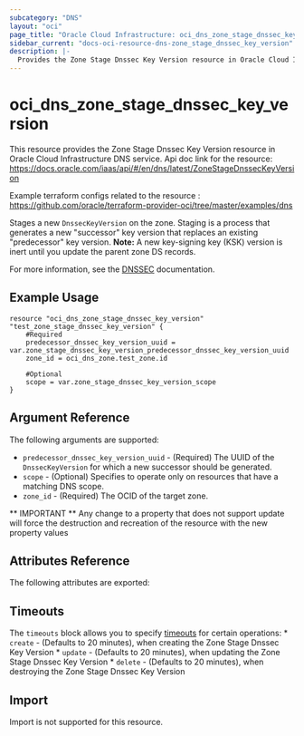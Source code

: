 ```yaml
---
subcategory: "DNS"
layout: "oci"
page_title: "Oracle Cloud Infrastructure: oci_dns_zone_stage_dnssec_key_version"
sidebar_current: "docs-oci-resource-dns-zone_stage_dnssec_key_version"
description: |-
  Provides the Zone Stage Dnssec Key Version resource in Oracle Cloud Infrastructure DNS service
---
```


# oci_dns_zone_stage_dnssec_key_version
This resource provides the Zone Stage Dnssec Key Version resource in Oracle Cloud Infrastructure DNS service.
Api doc link for the resource: https://docs.oracle.com/iaas/api/#/en/dns/latest/ZoneStageDnssecKeyVersion

Example terraform configs related to the resource : https://github.com/oracle/terraform-provider-oci/tree/master/examples/dns

Stages a new `DnssecKeyVersion` on the zone. Staging is a process that generates a new "successor" key version
that replaces an existing "predecessor" key version.
**Note:** A new key-signing key (KSK) version is inert until you update the parent zone DS records.

For more information, see the [DNSSEC](https://docs.cloud.oracle.com/iaas/Content/DNS/Concepts/dnssec.htm) documentation.


## Example Usage

```hcl
resource "oci_dns_zone_stage_dnssec_key_version" "test_zone_stage_dnssec_key_version" {
	#Required
	predecessor_dnssec_key_version_uuid = var.zone_stage_dnssec_key_version_predecessor_dnssec_key_version_uuid
	zone_id = oci_dns_zone.test_zone.id

	#Optional
	scope = var.zone_stage_dnssec_key_version_scope
}
```

## Argument Reference

The following arguments are supported:

* `predecessor_dnssec_key_version_uuid` - (Required) The UUID of the `DnssecKeyVersion` for which a new successor should be generated. 
* `scope` - (Optional) Specifies to operate only on resources that have a matching DNS scope. 
* `zone_id` - (Required) The OCID of the target zone.


** IMPORTANT **
Any change to a property that does not support update will force the destruction and recreation of the resource with the new property values

## Attributes Reference

The following attributes are exported:


## Timeouts

The `timeouts` block allows you to specify [timeouts](https://registry.terraform.io/providers/oracle/oci/latest/docs/guides/changing_timeouts) for certain operations:
	* `create` - (Defaults to 20 minutes), when creating the Zone Stage Dnssec Key Version
	* `update` - (Defaults to 20 minutes), when updating the Zone Stage Dnssec Key Version
	* `delete` - (Defaults to 20 minutes), when destroying the Zone Stage Dnssec Key Version


## Import

Import is not supported for this resource.

